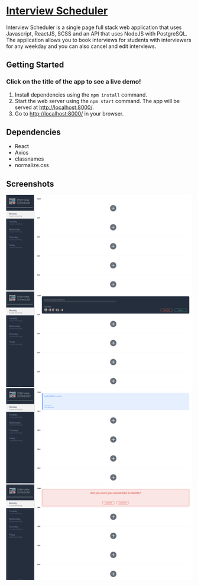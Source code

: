 # [Interview Scheduler](https://dreamy-brown-256423.netlify.app/)

Interview Scheduler is a single page full stack web application that uses Javascript, ReactJS, SCSS and an API that uses NodeJS with PostgreSQL. The application allows you to book interviews for students with interviewers for any weekday and you can also cancel and edit interviews.

## Getting Started

### Click on the title of the app to see a live demo!

1. Install dependencies using the `npm install` command.
2. Start the web server using the `npm start` command. The app will be served at <http://localhost:8000/>.
3. Go to <http://localhost:8000/> in your browser.

## Dependencies

- React
- Axios
- classnames
- normalize.css

## Screenshots

!['Home'](https://github.com/TheMartonfi/scheduler/blob/master/docs/home.png?raw=true)
!['Book interview'](https://github.com/TheMartonfi/scheduler/blob/master/docs/book-interview.png?raw=true)
!['Booked interview'](https://github.com/TheMartonfi/scheduler/blob/master/docs/booked-interview.png?raw=true)
!['Delete'](https://github.com/TheMartonfi/scheduler/blob/master/docs/delete.png)
